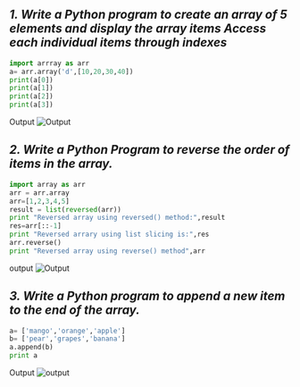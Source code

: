 ## *1. Write a Python program to create an array of 5 elements and display the array items Access each individual items through indexes*
```python
import arrray as arr
a= arr.array('d',[10,20,30,40])
print(a[0])
print(a[1])
print(a[2])
print(a[3])
```
Output ![Output](https://user-images.githubusercontent.com/79211248/120897317-14435e80-c643-11eb-9932-349f3e023da6.png)
## *2. Write a Python Program to reverse the order of items in the array.*
```python
import array as arr
arr = arr.array
arr=[1,2,3,4,5]
result = list(reversed(arr))
print "Reversed array using reversed() method:",result
res=arr[::-1]
print "Reversed arrary using list slicing is:",res
arr.reverse()
print "Reversed array using reverse() method",arr
```
output ![Output](https://user-images.githubusercontent.com/79211248/120897347-49e84780-c643-11eb-82f1-0b68982741dd.png)

## *3. Write a Python program to append a new item to the end of the array.*
```python
a= ['mango','orange','apple']
b= ['pear','grapes','banana']
a.append(b)
print a
```
Output ![output](https://user-images.githubusercontent.com/79211248/120910863-18ea3000-c6a0-11eb-90f9-fb54346364ff.png)

